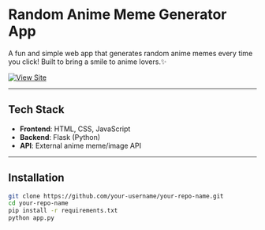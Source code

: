 

# Random Anime Meme Generator App

A fun and simple web app that generates random anime memes every time you click! Built to bring a smile to anime lovers.✨

[![View Site](https://img.shields.io/badge/View%20Site-Click%20Here-blue?style=for-the-badge)](https://random-anime-meme-app.onrender.com)

---

## Tech Stack

- **Frontend**: HTML, CSS, JavaScript
- **Backend**: Flask (Python)
- **API**: External anime meme/image API

---

## Installation

```bash
git clone https://github.com/your-username/your-repo-name.git
cd your-repo-name
pip install -r requirements.txt
python app.py
```
